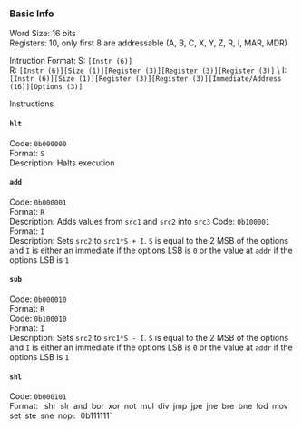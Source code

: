 ### Basic Info

Word Size: 16 bits \
Registers: 10, only first 8 are addressable (A, B, C, X, Y, Z, R, I, MAR, MDR)

Intruction Format:
S: `[Instr (6)]` \
R: `[Instr (6)][Size (1)][Register (3)][Register (3)][Register (3)]` \ 
I: `[Instr (6)][Size (1)][Register (3)][Register (3)][Immediate/Address (16)][Options (3)]` 

Instructions
#### `hlt`
Code: `0b000000` \
Format: `S` \
Description: Halts execution

#### `add`
Code: `0b000001` \
Format: `R` \
Description: Adds values from `src1` and `src2` into `src3`
Code: `0b100001` \
Format: `I` \
Description: Sets `src2` to `src1*S + I`. `S` is equal to the 2 MSB of the options and `I` is either an immediate if the options
LSB is `0` or the value at `addr` if the options LSB is `1`

#### `sub`
Code: `0b000010` \
Format: `R` \
Code: `0b100010` \
Format: `I` \
Description: Sets `src2` to `src1*S - I`. `S` is equal to the 2 MSB of the options and `I` is either an immediate if the options
LSB is `0` or the value at `addr` if the options LSB is `1`

#### `shl`
Code: `0b000101` \
Format: `
`shr`
`slr`
`and`
`bor`
`xor`
`not`
`mul`
`div`
`jmp`
`jpe`
`jne`
`bre`
`bne`
`lod`
`mov`
`set`
`ste`
`sne`
`nop`: `0b111111`